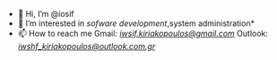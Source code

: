- 👋 Hi, I’m @iosif
- 👀 I’m interested in *sofware development*,system administration*
- 📫 How to reach me Gmail: *iwsif.kiriakopoulos@gmail.com* Outlook: *iwshf_kiriakopoulos@outlook.com.gr*



